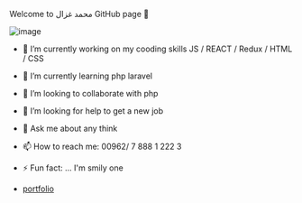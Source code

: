 Welcome to محمد غزال GitHub page 👋


![image](https://user-images.githubusercontent.com/69714442/151793100-322f76ad-9b4d-432b-b184-371a934e4d2f.png)




- 🔭 I’m currently working on my cooding skills
 JS / REACT / Redux / HTML / CSS

- 🌱 I’m currently learning php laravel
- 👯 I’m looking to collaborate with php
- 🤔 I’m looking for help to get a new job
- 💬 Ask me about any think
- 📫 How to reach me: 00962/ 7 888 1 222 3
- ⚡ Fun fact: ... I'm smily one 
- [portfolio](https://mohammad-ghazal.github.io/Ghazal-Portfolio/)
